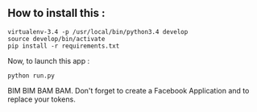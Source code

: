 ## How to install this :

```
virtualenv-3.4 -p /usr/local/bin/python3.4 develop
source develop/bin/activate
pip install -r requirements.txt
```

Now, to launch this app :

```
python run.py
```

BIM BIM BAM BAM.
Don't forget to create a Facebook Application and to replace your tokens.
